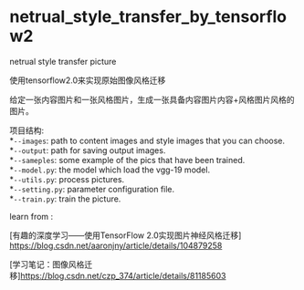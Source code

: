 # netrual_style_transfer_by_tensorflow2
netrual style transfer picture

使用tensorflow2.0来实现原始图像风格迁移

给定一张内容图片和一张风格图片，生成一张具备内容图片内容+风格图片风格的图片。

项目结构:  
*`--images`: path to content images and style images that you can choose.  
*`--output`: path for saving output images.  
*`--sameples`: some example of the pics that have been trained.  
*`--model.py`: the model which load the vgg-19 model.  
*`--utils.py`: process pictures.  
*`--setting.py`: parameter configuration file.  
*`--train.py`: train the picture.  


















learn from :

[有趣的深度学习——使用TensorFlow 2.0实现图片神经风格迁移] https://blog.csdn.net/aaronjny/article/details/104879258

[学习笔记：图像风格迁移]https://blog.csdn.net/czp_374/article/details/81185603
